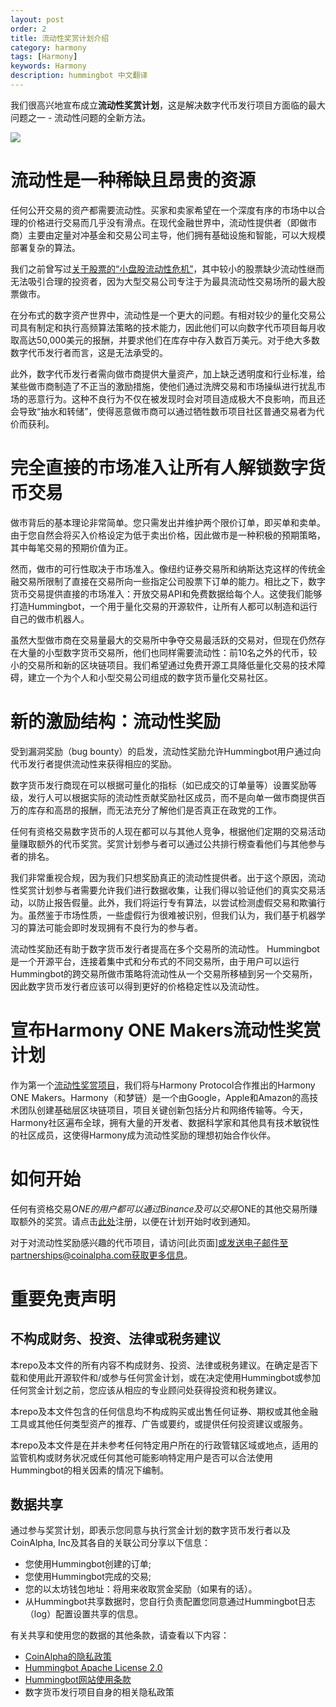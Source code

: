 ```yaml
---
layout: post
order: 2
title: 流动性奖赏计划介绍
category: harmony
tags: [Harmony]
keywords: Harmony
description: hummingbot 中文翻译
---
```



我们很高兴地宣布成立**流动性奖赏计划**，这是解决数字代币发行项目方面临的最大问题之一 - 流动性问题的全新方法。

![](https://images.unsplash.com/photo-1488642945284-f5b65425f15a?ixlib=rb-1.2.1&ixid=eyJhcHBfaWQiOjEyMDd9&auto=format&fit=crop&w=947&q=80)

# 流动性是一种稀缺且昂贵的资源

任何公开交易的资产都需要流动性。买家和卖家希望在一个深度有序的市场中以合理的价格进行交易而几乎没有滑点。在现代金融世界中，流动性提供者（即做市商）主要由定量对冲基金和交易公司主导，他们拥有基础设施和智能，可以大规模部署复杂的算法。

我们之前曾写过[关于股票的“小盘股流动性危机”](https://www.hummingbot.io/blog/2019-01-thin-crust-of-liquidity/)，其中较小的股票缺少流动性继而无法吸引合理的投资者，因为大型交易公司专注于为最具流动性交易场所的最大股票做市。

在分布式的数字资产世界中，流动性是一个更大的问题。有相对较少的量化交易公司具有制定和执行高频算法策略的技术能力，因此他们可以向数字代币项目每月收取高达50,000美元的报酬，并要求他们在库存中存入数百万美元。对于绝大多数数字代币发行者而言，这是无法承受的。

此外，数字代币发行者需向做市商提供大量资产，加上缺乏透明度和行业标准，给某些做市商制造了不正当的激励措施，使他们通过洗牌交易和市场操纵进行扰乱市场的恶意行为。这种不良行为不仅在被发现时会对项目造成极大不良影响，而且还会导致“抽水和转储”，使得恶意做市商可以通过牺牲数币项目社区普通交易者为代价而获利。


# 完全直接的市场准入让所有人解锁数字货币交易

做市背后的基本理论非常简单。您只需发出并维护两个限价订单，即买单和卖单。由于您自然会将买入价格设定为低于卖出价格，因此做市是一种积极的预期策略，其中每笔交易的预期价值为正。

然而，做市的可行性取决于市场准入。像纽约证券交易所和纳斯达克这样的传统金融交易所限制了直接在交易所向一些指定公司股票下订单的能力。相比之下，数字货币交易提供直接的市场准入：开放交易API和免费数据给每个人。这使我们能够打造Hummingbot，一个用于量化交易的开源软件，让所有人都可以制造和运行自己的做市机器人。

虽然大型做市商在交易量最大的交易所中争夺交易最活跃的交易对，但现在仍然存在大量的小型数字货币交易所，他们也同样需要流动性：前10名之外的代币，较小的交易所和新的区块链项目。我们希望通过免费开源工具降低量化交易的技术障碍，建立一个为个人和小型交易公司组成的数字货币量化交易社区。


# 新的激励结构：流动性奖励

受到漏洞奖励（bug bounty）的启发，流动性奖励允许Hummingbot用户通过向代币发行者提供流动性来获得相应的奖励。

数字货币发行商现在可以根据可量化的指标（如已成交的订单量等）设置奖励等级，发行人可以根据实际的流动性贡献奖励社区成员，而不是向单一做市商提供百万的库存和高昂的报酬，而无法充分了解他们是否真正在政党的工作。

任何有资格交易数字货币的人现在都可以与其他人竞争，根据他们定期的交易活动量赚取额外的代币奖赏。奖赏计划参与者可以通过公共排行榜查看他们与其他参与者的排名。

我们非常重视合规，因为我们只想奖励真正的流动性提供者。出于这个原因，流动性奖赏计划参与者需要允许我们进行数据收集，让我们得以验证他们的真实交易活动，以防止报告假量。此外，我们将运行专有算法，以尝试检测虚假交易和欺骗行为。虽然鉴于市场性质，一些虚假行为很难被识别，但我们认为，我们基于机器学习的算法可能会即时发现拥有不良行为的参与者。

流动性奖励还有助于数字货币发行者提高在多个交易所的流动性。 Hummingbot是一个开源平台，连接着集中式和分布式的不同交易所，由于用户可以运行Hummingbot的跨交易所做市策略将流动性从一个交易所移植到另一个交易所，因此数字货币发行者应该可以得到更好的价格稳定性以及流动性。


# 宣布Harmony ONE Makers流动性奖赏计划

作为第一个[流动性奖赏项目](https://github.com/CoinAlpha/hummingbot_chinese/blob/master/Hummingbot%E6%B5%81%E5%8A%A8%E6%80%A7%E5%A5%96%E8%B5%8F%E8%AE%A1%E5%88%92/%E5%92%8C%E6%A2%A6%E9%93%BEHarmony-ONE-Makers.md)，我们将与Harmony Protocol合作推出的Harmony ONE Makers。Harmony（和梦链）是一个由Google，Apple和Amazon的高技术团队创建基础层区块链项目，项目关键创新包括分片和网络传输等。今天，Harmony社区遍布全球，拥有大量的开发者、数据科学家和其他具有技术敏锐性的社区成员，这使得Harmony成为流动性奖励的理想初始合作伙伴。


# 如何开始

任何有资格交易$ONE的用户都可以通过Binance及可以交易$ONE的其他交易所赚取额外的奖赏。请点击[此处](https://www.hummingbot.io/liquidity-bounties/harmony)注册，以便在计划开始时收到通知。

对于对流动性奖励感兴趣的代币项目，请访问[此页面]或发送电子邮件至partnerships@coinalpha.com获取更多信息。


# 重要免责声明

## 不构成财务、投资、法律或税务建议
本repo及本文件的所有内容不构成财务、投资、法律或税务建议。在确定是否下载和使用此开源软件和/或参与任何赏金计划，或在决定使用Hummingbot或参加任何赏金计划之前，您应该从相应的专业顾问处获得投资和税务建议。

本repo及本文件包含的任何信息均不构成购买或出售任何证券、期权或其他金融工具或其他任何类型资产的推荐、广告或要约，或提供任何投资建议或服务。

本repo及本文件是在并未参考任何特定用户所在的行政管辖区域或地点，适用的监管机构或财务状况或任何其他可能影响特定用户是否可以合法使用Hummingbot的相关因素的情况下编制。

## 数据共享
通过参与奖赏计划，即表示您同意与执行赏金计划的数字货币发行者以及CoinAlpha, Inc及其各自的关联公司分享以下信息：

- 您使用Hummingbot创建的订单;
- 您使用Hummingbot完成的交易;
- 您的以太坊钱包地址：将用来收取赏金奖励（如果有的话）。
- 从Hummingbot共享数据时，您自行负责配置您同意通过Hummingbot日志（log）配置设置共享的信息。

有关共享和使用您的数据的其他条款，请查看以下内容：

- [CoinAlpha的隐私政策](https://www.iubenda.com/privacy-policy/29320743)
- [Hummingbot Apache License 2.0](https://github.com/CoinAlpha/hummingbot/blob/master/LICENSE)
- [Hummingbot网站使用条款](https://www.hummingbot.io/terms.pdf)
- 数字货币发行项目自身的相关隐私政策
